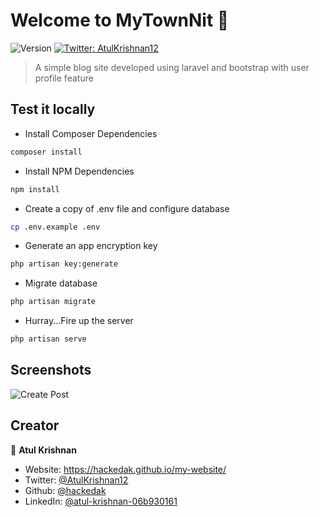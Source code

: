 # Welcome to MyTownNit 👋
![Version](https://img.shields.io/badge/version-1.0-blue.svg?cacheSeconds=2592000)
[![Twitter: AtulKrishnan12](https://img.shields.io/twitter/follow/AtulKrishnan12.svg?style=social)](https://twitter.com/AtulKrishnan12)

> A simple blog site developed using laravel and bootstrap with user profile feature

## Test it locally


* Install Composer Dependencies
```sh
composer install
```
* Install NPM Dependencies
```sh
npm install
```
* Create a copy of .env file and configure database
```sh
cp .env.example .env
```
* Generate an app encryption key
```sh
php artisan key:generate
```
* Migrate database
```sh
php artisan migrate
```
* Hurray...Fire up the server
```sh
php artisan serve
```

## Screenshots
<img src="https://drive.google.com/file/d/1r6_BODP19696CaH9G7uzbJXX6OXKE_xz/view" alt="Create Post" title="Create Post" />

## Creator

👤 **Atul Krishnan**

* Website: https://hackedak.github.io/my-website/
* Twitter: [@AtulKrishnan12](https://twitter.com/AtulKrishnan12)
* Github: [@hackedak](https://github.com/hackedak)
* LinkedIn: [@atul-krishnan-06b930161](https://linkedin.com/in/atul-krishnan-06b930161)



